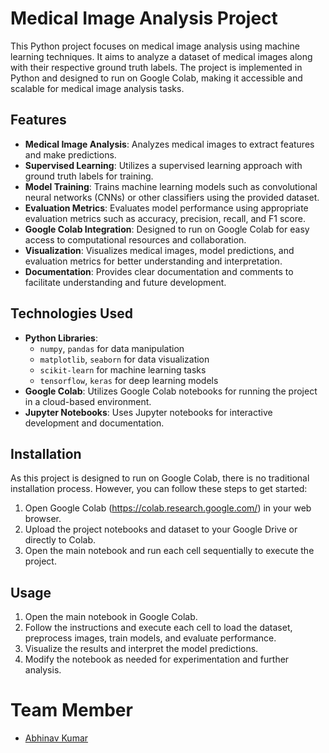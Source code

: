 # Medical Image Analysis Project

This Python project focuses on medical image analysis using machine learning techniques. It aims to analyze a dataset of medical images along with their respective ground truth labels. The project is implemented in Python and designed to run on Google Colab, making it accessible and scalable for medical image analysis tasks.

## Features

- **Medical Image Analysis**: Analyzes medical images to extract features and make predictions.
- **Supervised Learning**: Utilizes a supervised learning approach with ground truth labels for training.
- **Model Training**: Trains machine learning models such as convolutional neural networks (CNNs) or other classifiers using the provided dataset.
- **Evaluation Metrics**: Evaluates model performance using appropriate evaluation metrics such as accuracy, precision, recall, and F1 score.
- **Google Colab Integration**: Designed to run on Google Colab for easy access to computational resources and collaboration.
- **Visualization**: Visualizes medical images, model predictions, and evaluation metrics for better understanding and interpretation.
- **Documentation**: Provides clear documentation and comments to facilitate understanding and future development.

## Technologies Used

- **Python Libraries**:
  - `numpy`, `pandas` for data manipulation
  - `matplotlib`, `seaborn` for data visualization
  - `scikit-learn` for machine learning tasks
  - `tensorflow`, `keras` for deep learning models
- **Google Colab**: Utilizes Google Colab notebooks for running the project in a cloud-based environment.
- **Jupyter Notebooks**: Uses Jupyter notebooks for interactive development and documentation.

## Installation

As this project is designed to run on Google Colab, there is no traditional installation process. However, you can follow these steps to get started:

1. Open Google Colab (https://colab.research.google.com/) in your web browser.
2. Upload the project notebooks and dataset to your Google Drive or directly to Colab.
3. Open the main notebook and run each cell sequentially to execute the project.

## Usage

1. Open the main notebook in Google Colab.
2. Follow the instructions and execute each cell to load the dataset, preprocess images, train models, and evaluate performance.
3. Visualize the results and interpret the model predictions.
4. Modify the notebook as needed for experimentation and further analysis.

# Team Member
- [Abhinav Kumar](https://github.com/Abhinav7982)
